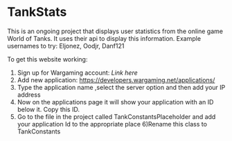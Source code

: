 # TankStats
This is an ongoing project that displays user statistics from the online game World of Tanks. It uses their api to display this information.
Example usernames to try: Eljonez, Oodjr, Danf121



To get this website working:
1) Sign up for Wargaming account: *Link here*
2) Add new application: https://developers.wargaming.net/applications/
3) Type the application name ,select the server option and then add your IP address
4) Now on the applications page it will show your application with an ID below it. Copy this ID.
5) Go to the file in the project called TankConstantsPlaceholder and add your application Id to the appropriate place
6)Rename this class to TankConstants
